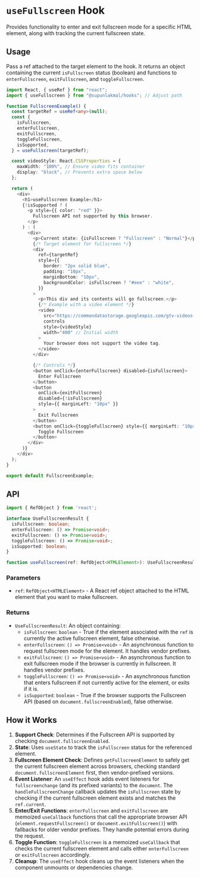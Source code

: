 # `useFullscreen` Hook

Provides functionality to enter and exit fullscreen mode for a specific HTML element, along with tracking the current fullscreen state.

## Usage

Pass a ref attached to the target element to the hook. It returns an object containing the current `isFullscreen` status (boolean) and functions to `enterFullscreen`, `exitFullscreen`, and `toggleFullscreen`.

```typescript
import React, { useRef } from "react";
import { useFullscreen } from "@supunlakmal/hooks"; // Adjust path

function FullscreenExample() {
  const targetRef = useRef<any>(null);
  const {
    isFullscreen,
    enterFullscreen,
    exitFullscreen,
    toggleFullscreen,
    isSupported,
  } = useFullscreen(targetRef);

  const videoStyle: React.CSSProperties = {
    maxWidth: "100%", // Ensure video fits container
    display: "block", // Prevents extra space below
  };

  return (
    <div>
      <h1>useFullscreen Example</h1>
      {!isSupported ? (
        <p style={{ color: "red" }}>
          Fullscreen API not supported by this browser.
        </p>
      ) : (
        <div>
          <p>Current state: {isFullscreen ? "Fullscreen" : "Normal"}</p>
          {/* Target element for fullscreen */}
          <div
            ref={targetRef}
            style={{
              border: "2px solid blue",
              padding: "10px",
              marginBottom: "10px",
              backgroundColor: isFullscreen ? "#eee" : "white",
            }}
          >
            <p>This div and its contents will go fullscreen.</p>
            {/* Example with a video element */}
            <video
              src="https://commondatastorage.googleapis.com/gtv-videos-bucket/sample/BigBuckBunny.mp4"
              controls
              style={videoStyle}
              width="400" // Initial width
            >
              Your browser does not support the video tag.
            </video>
          </div>

          {/* Controls */}
          <button onClick={enterFullscreen} disabled={isFullscreen}>
            Enter Fullscreen
          </button>
          <button
            onClick={exitFullscreen}
            disabled={!isFullscreen}
            style={{ marginLeft: "10px" }}
          >
            Exit Fullscreen
          </button>
          <button onClick={toggleFullscreen} style={{ marginLeft: "10px" }}>
            Toggle Fullscreen
          </button>
        </div>
      )}
    </div>
  );
}

export default FullscreenExample;
```

## API

```typescript
import { RefObject } from 'react';

interface UseFullscreenResult {
  isFullscreen: boolean;
  enterFullscreen: () => Promise<void>;
  exitFullscreen: () => Promise<void>;
  toggleFullscreen: () => Promise<void>;
  isSupported: boolean;
}

function useFullscreen(ref: RefObject<HTMLElement>): UseFullscreenResult;
```

### Parameters

- `ref`: `RefObject<HTMLElement>` - A React ref object attached to the HTML element that you want to make fullscreen.

### Returns

- `UseFullscreenResult`: An object containing:
  - `isFullscreen`: `boolean` - True if the element associated with the `ref` is currently the active fullscreen element, false otherwise.
  - `enterFullscreen`: `() => Promise<void>` - An asynchronous function to request fullscreen mode for the element. It handles vendor prefixes.
  - `exitFullscreen`: `() => Promise<void>` - An asynchronous function to exit fullscreen mode if the browser is currently in fullscreen. It handles vendor prefixes.
  - `toggleFullscreen`: `() => Promise<void>` - An asynchronous function that enters fullscreen if not currently active for the element, or exits if it is.
  - `isSupported`: `boolean` - True if the browser supports the Fullscreen API (based on `document.fullscreenEnabled`), false otherwise.

## How it Works

1.  **Support Check**: Determines if the Fullscreen API is supported by checking `document.fullscreenEnabled`.
2.  **State**: Uses `useState` to track the `isFullscreen` status for the referenced element.
3.  **Fullscreen Element Check**: Defines `getFullscreenElement` to safely get the current fullscreen element across browsers, checking standard `document.fullscreenElement` first, then vendor-prefixed versions.
4.  **Event Listener**: An `useEffect` hook adds event listeners for `fullscreenchange` (and its prefixed variants) to the `document`. The `handleFullscreenChange` callback updates the `isFullscreen` state by checking if the current fullscreen element exists and matches the `ref.current`.
5.  **Enter/Exit Functions**: `enterFullscreen` and `exitFullscreen` are memoized `useCallback` functions that call the appropriate browser API (`element.requestFullscreen()` or `document.exitFullscreen()`) with fallbacks for older vendor prefixes. They handle potential errors during the request.
6.  **Toggle Function**: `toggleFullscreen` is a memoized `useCallback` that checks the current fullscreen element and calls either `enterFullscreen` or `exitFullscreen` accordingly.
7.  **Cleanup**: The `useEffect` hook cleans up the event listeners when the component unmounts or dependencies change.
